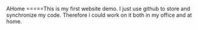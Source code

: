 AHome
=====This is my first website demo. I just use github to store and synchronize my code. Therefore i could work on it both in my office and at home.

